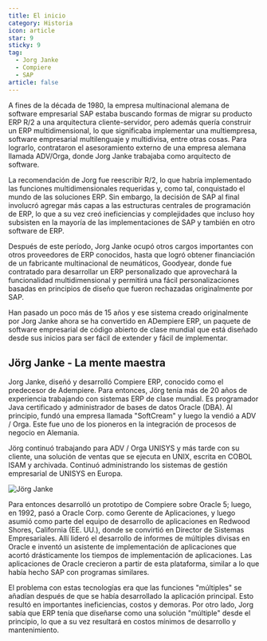 ```yaml
---
title: El inicio
category: Historia
icon: article
star: 9
sticky: 9
tag:
  - Jorg Janke
  - Compiere
  - SAP
article: false
---
```


A fines de la década de 1980, la empresa multinacional alemana de software empresarial SAP estaba buscando formas de migrar su producto ERP R/2 a una arquitectura cliente-servidor, pero además quería construir un ERP multidimensional, lo que significaba implementar una multiempresa, software empresarial multilenguaje y multidivisa, entre otras cosas. Para lograrlo, contrataron el asesoramiento externo de una empresa alemana llamada ADV/Orga, donde Jorg Janke trabajaba como arquitecto de software.

La recomendación de Jorg fue reescribir R/2, lo que habría implementado las funciones multidimensionales requeridas y, como tal, conquistado el mundo de las soluciones ERP. Sin embargo, la decisión de SAP al final involucró agregar más capas a las estructuras centrales de programación de ERP, lo que a su vez creó ineficiencias y complejidades que incluso hoy subsisten en la mayoría de las implementaciones de SAP y también en otro software de ERP.

Después de este período, Jorg Janke ocupó otros cargos importantes con otros proveedores de ERP conocidos, hasta que logró obtener financiación de un fabricante multinacional de neumáticos, Goodyear, donde fue contratado para desarrollar un ERP personalizado que aprovechará la funcionalidad multidimensional y permitirá una fácil personalizaciones basadas en principios de diseño que fueron rechazadas originalmente por SAP.

Han pasado un poco más de 15 años y ese sistema creado originalmente por Jorg Janke ahora se ha convertido en ADempiere ERP, un paquete de software empresarial de código abierto de clase mundial que está diseñado desde sus inicios para ser fácil de extender y fácil de implementar.

## Jörg Janke - La mente maestra

Jorg Janke, diseñó y desarrolló Compiere ERP, conocido como el predecesor de Adempiere. Para entonces, Jörg tenía más de 20 años de experiencia trabajando con sistemas ERP de clase mundial. Es programador Java certificado y administrador de bases de datos Oracle (DBA). Al principio, fundó una empresa llamada "SoftCream" y luego la vendió a ADV / Orga. Este fue uno de los pioneros en la integración de procesos de negocio en Alemania.

Jörg continuó trabajando para ADV / Orga UNISYS y más tarde con su cliente, una solución de ventas que se ejecuta en UNIX, escrita en COBOL ISAM y archivada. Continuó administrando los sistemas de gestión empresarial de UNISYS en Europa.

![Jörg Janke](/assets/img/about/jj.jpg)

Para entonces desarrolló un prototipo de Compiere sobre Oracle 5; luego, en 1992, pasó a Oracle Corp. como Gerente de Aplicaciones, y luego asumió como parte del equipo de desarrollo de aplicaciones en Redwood Shores, California (EE. UU.), donde se convirtió en Director de Sistemas Empresariales. Allí lideró el desarrollo de informes de múltiples divisas en Oracle e inventó un asistente de implementación de aplicaciones que acortó drásticamente los tiempos de implementación de aplicaciones. Las aplicaciones de Oracle crecieron a partir de esta plataforma, similar a lo que había hecho SAP con programas similares.

El problema con estas tecnologías era que las funciones "múltiples" se añadían después de que se había desarrollado la aplicación principal. Esto resultó en importantes ineficiencias, costos y demoras. Por otro lado, Jorg sabía que ERP tenía que diseñarse como una solución "múltiple" desde el principio, lo que a su vez resultará en costos mínimos de desarrollo y mantenimiento.
